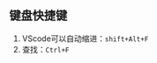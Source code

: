 ## 键盘快捷键


 1. VScode可以自动缩进：`shift+Alt+F`
 2. 查找：`Ctrl+F`
<!--stackedit_data:
eyJoaXN0b3J5IjpbLTE3MTUxODA1NjFdfQ==
-->